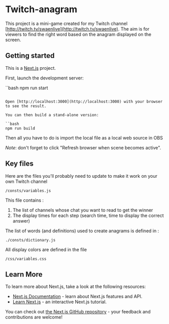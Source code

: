 # Twitch-anagram

This project is a mini-game created for my Twitch channel [http://twitch.tv/swaenlive](http://twitch.tv/swaenlive). The aim is for viewers to find the right word based on the anagram displayed on the screen.

## Getting started

This is a [Next.js](https://nextjs.org/) project.

First, launch the development server:

``bash
npm run start

```

Open [http://localhost:3000](http://localhost:3000) with your browser to see the result.

You can then build a stand-alone version:

``bash
npm run build
```

Then all you have to do is import the local file as a local web source in OBS

*Note*: don't forget to click "Refresh browser when scene becomes active".

## Key files

Here are the files you'll probably need to update to make it work on your own Twitch channel

`/consts/variables.js`

This file contains :

1. The list of channels whose chat you want to read to get the winner
2. The display times for each step (search time, time to display the correct answer)

The list of words (and definitions) used to create anagrams is defined in :

`./consts/dictionary.js`

All display colors are defined in the file

`/css/variables.css`

## Learn More

To learn more about Next.js, take a look at the following resources:

- [Next.js Documentation](https://nextjs.org/docs) - learn about Next.js features and API.
- [Learn Next.js](https://nextjs.org/learn) - an interactive Next.js tutorial.

You can check out [the Next.js GitHub repository](https://github.com/vercel/next.js/) - your feedback and contributions are welcome!
